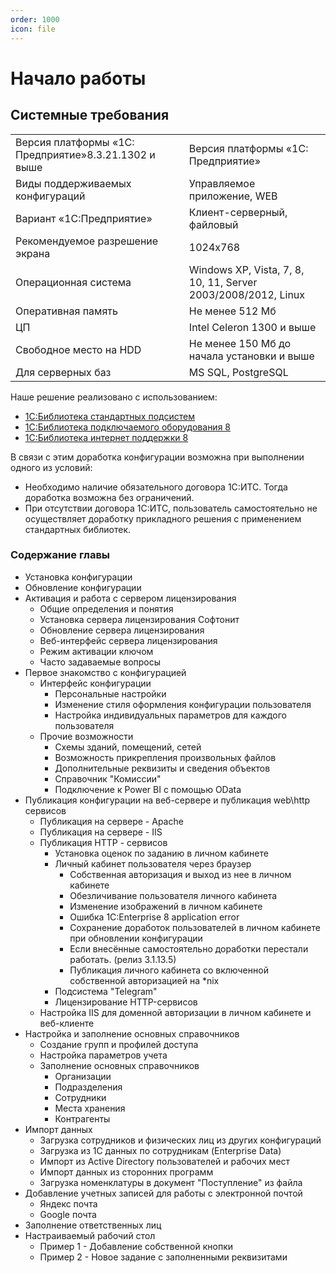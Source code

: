 ```yaml
---
order: 1000
icon: file
---
```


# Начало работы

## Системные требования

|                                                    |                                                             |
|----------------------------------------------------|-------------------------------------------------------------|
|Версия платформы «1С: Предприятие»8.3.21.1302 и выше|Версия платформы «1С: Предприятие»                           |
|Виды поддерживаемых конфигураций                    |Управляемое приложение, WEB                                  |
|Вариант «1С:Предприятие»                            |Клиент-серверный, файловый                                   |
|Рекомендуемое разрешение экрана                     |1024x768                                                     |
|Операционная система                                |Windows XP, Vista, 7, 8, 10, 11, Server 2003/2008/2012, Linux|
|Оперативная память                                  |Не менее 512 Мб                                              |
|ЦП                                                  |Intel Celeron 1300 и выше                                    |
|Свободное место на HDD                              |Не менее 150 Мб до начала установки и выше                   |
|Для серверных баз                                   |MS SQL, PostgreSQL                                           |

Наше решение реализовано с использованием:  

* [1С:Библиотека стандартных подсистем](https://v8.1c.ru/tekhnologii/standartnye-biblioteki/1s-biblioteka-standartnykh-podsistem/)
* [1С:Библиотека подключаемого оборудования 8](https://v8.1c.ru/tekhnologii/standartnye-biblioteki/1s-biblioteka-podklyuchaemogo-oborudovaniya/)
* [1С:Библиотека интернет поддержки 8](https://v8.1c.ru/tekhnologii/standartnye-biblioteki/1s-biblioteka-internet-podderzhki/)

В связи с этим доработка конфигурации возможна при выполнении одного из условий:

* Необходимо наличие обязательного договора 1С:ИТС. Тогда доработка возможна без ограничений.
* При отсутствии договора 1С:ИТС, пользователь самостоятельно не осуществляет доработку прикладного решения с применением стандартных библиотек.

### Содержание главы

* Установка конфигурации
* Обновление конфигурации
* Активация и работа с сервером лицензирования
    * Общие определения и понятия
    * Установка сервера лицензирования Софтонит
    * Обновление сервера лицензирования
    * Веб-интерфейс сервера лицензирования
    * Режим активации ключом
    * Часто задаваемые вопросы
* Первое знакомство с конфигурацией
    * Интерфейс конфигурации
        * Персональные настройки
        * Изменение стиля оформления конфигурации пользователя
        * Настройка индивидуальных параметров для каждого пользователя
    * Прочие возможности
        * Схемы зданий, помещений, сетей
        * Возможность прикрепления произвольных файлов
        * Дополнительные реквизиты и сведения объектов
        * Справочник "Комиссии"
        * Подключение к Power BI с помощью OData
* Публикация конфигурации на веб-сервере и публикация web\http сервисов
    * Публикация на сервере - Apache
    * Публикация на сервере - IIS
    * Публикация HTTP - сервисов
        * Установка оценок по заданию в личном кабинете
        * Личный кабинет пользователя через браузер
            * Собственная авторизация и выход из нее в личном кабинете
            * Обезличивание пользователя личного кабинета
            * Изменение изображений в личном кабинете
            * Ошибка 1C:Enterprise 8 application error
            * Сохранение доработок пользователей в личном кабинете при обновлении конфигурации
            * Если внесённые самостоятельно доработки перестали работать. (релиз 3.1.13.5)
            * Публикация личного кабинета со включенной собственной авторизацией на *nix
        * Подсистема "Telegram"
        * Лицензирование HTTP-сервисов
    * Настройка IIS для доменной авторизации в личном кабинете и веб-клиенте
* Настройка и заполнение основных справочников
    * Создание групп и профилей доступа
    * Настройка параметров учета
    * Заполнение основных справочников
        * Организации
        * Подразделения
        * Сотрудники
        * Места хранения
        * Контрагенты
* Импорт данных
    * Загрузка сотрудников и физических лиц из других конфигураций
    * Загрузка из 1С данных по сотрудникам (Enterprise Data)
    * Импорт из Active Directory пользователей и рабочих мест
    * Импорт данных из сторонних программ
    * Загрузка номенклатуры в документ "Поступление" из файла
* Добавление учетных записей для работы с электронной почтой
    * Яндекс почта
    * Google почта
* Заполнение ответственных лиц
* Настраиваемый рабочий стол
    * Пример 1 - Добавление собственной кнопки
    * Пример 2 - Новое задание с заполненными реквизитами